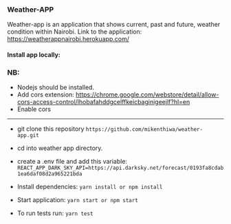 ### Weather-APP

Weather-app is an application that shows current, past and future, weather condition within Nairobi.
Link to the application: https://weatherappnairobi.herokuapp.com/

#### Install app locally:
### NB:
- Nodejs should be installed.
- Add cors extension: https://chrome.google.com/webstore/detail/allow-cors-access-control/lhobafahddgcelffkeicbaginigeejlf?hl=en
- Enable cors

________
- git clone this repository `https://github.com/mikenthiwa/weather-app.git`
- cd into weather app directory.
- create a .env file and add this variable:
  `REACT_APP_DARK_SKY_API=https://api.darksky.net/forecast/0193fa8cdab1ea6daf08d2a965221bda
`
- Install dependencies: `yarn install or npm install`
- Start application: `yarn start or npm start`



- To run tests run: `yarn test`
